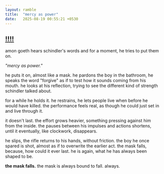 ```yaml
---
layout: ramble
title:  "mercy as power"
date:   2025-08-19 00:55:21 +0530
---
```


## [!!!!](https://open.spotify.com/track/0YJ9FWWHn9EfnN0lHwbzvV?si=2557f2f98b5e4fee)

amon goeth hears schindler's words and for a moment, he tries to put them on.

*"mercy as power."*

he puts it on, almost like a mask. he pardons the boy in the bathroom, he speaks the word "forgive" as if to test how it sounds coming from his mouth. he looks at his reflection, trying to see the different kind of strength schindler talked about.

for a while he holds it. he restrains, he lets people live when before he would have killed. the performance feels real, as though he could just set in and live through it. 

it doesn't last. the effort grows heavier, something pressing against him from the inside. the pauses between his impulses and actions shortens, until it eventually, like clockwork, disappears.

he slips, the rifle returns to his hands, without friction. the boy he once spared is shot, almost as if to overwrite the earlier act. the mask falls, because, how could it ever last.
he is again, what he has always been shaped to be.

**the mask falls.**
the mask is always bound to fall.
always.
